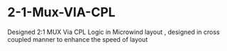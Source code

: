 # 2-1-Mux-VIA-CPL
Designed 2:1 MUX Via CPL Logic in Microwind layout , designed in cross coupled manner to enhance the speed of layout
